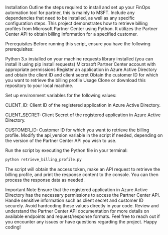 Installation
Outline the steps required to install and set up your FinOps automation tool for partner, this is mainly to MSFT.
Include any dependencies that need to be installed, as well as any specific configuration steps.
This project demonstrates how to retrieve billing profiles from Microsoft Partner Center using Python. It utilizes the Partner Center API to obtain billing information for a specified customer.

Prerequisites
Before running this script, ensure you have the following prerequisites:

Python 3.x installed on your machine
requests library installed (you can install it using pip install requests)
Microsoft Partner Center account with appropriate permissions
Register an application in Azure Active Directory and obtain the client ID and client secret
Obtain the customer ID for which you want to retrieve the billing profile
Usage
Clone or download this repository to your local machine.

Set up environment variables for the following values:

CLIENT_ID: Client ID of the registered application in Azure Active Directory.

CLIENT_SECRET: Client Secret of the registered application in Azure Active Directory.

CUSTOMER_ID: Customer ID for which you want to retrieve the billing profile.
Modify the api_version variable in the script if needed, depending on the version of the Partner Center API you wish to use.

Run the script by executing the Python file in your terminal:

```bash
python retrieve_billing_profile.py
```
The script will obtain the access token, make an API request to retrieve the billing profile, and print the response content to the console. You can then process the response data as needed.

Important Note
Ensure that the registered application in Azure Active Directory has the necessary permissions to access the Partner Center API.
Handle sensitive information such as client secret and customer ID securely. Avoid hardcoding these values directly in your code.
Review and understand the Partner Center API documentation for more details on available endpoints and request/response formats.
Feel free to reach out if you encounter any issues or have questions regarding the project. Happy coding!
